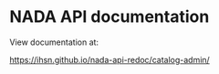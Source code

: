 # NADA API documentation

View documentation at:

<a href="https://ihsn.github.io/nada-api-redoc/catalog-admin/">https://ihsn.github.io/nada-api-redoc/catalog-admin/</a>